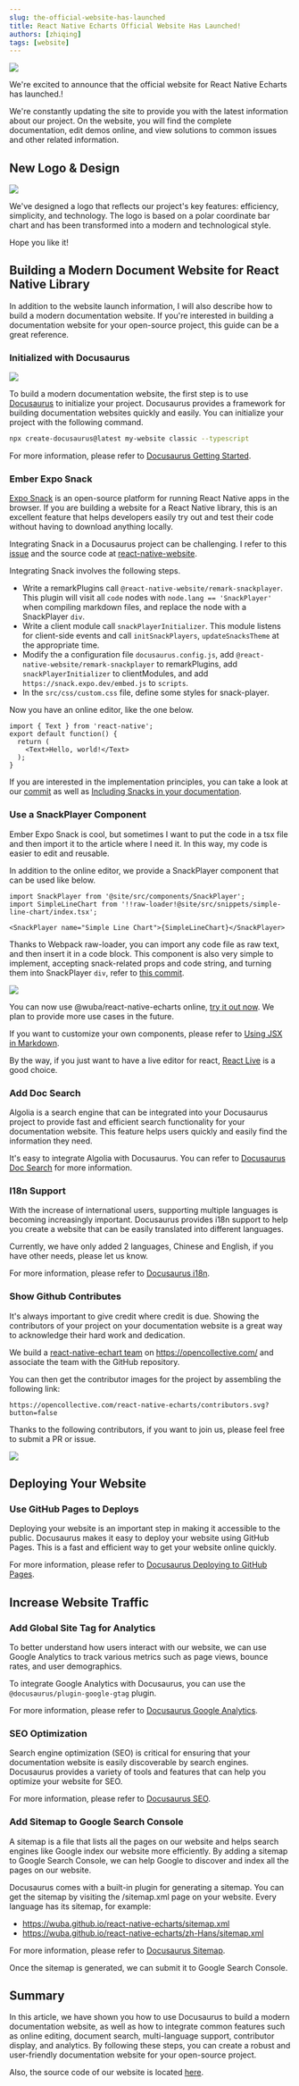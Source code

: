 ```yaml
---
slug: the-official-website-has-launched
title: React Native Echarts Official Website Has Launched!
authors: [zhiqing]
tags: [website]
---
```


![](@site/static/img/react-native-echarts-social-card.png)

We're excited to announce that the official website for React Native Echarts has launched.!

We're constantly updating the site to provide you with the latest information about our project. On the website, you will find the complete documentation, edit demos online, and view solutions to common issues and other related information.

## New Logo & Design

![](@site/static/img/logo-with-title.svg)

We've designed a logo that reflects our project's key features: efficiency, simplicity, and technology. The logo is based on a polar coordinate bar chart and has been transformed into a modern and technological style.

Hope you like it!
<!--truncate-->
## Building a Modern Document Website for React Native Library

In addition to the website launch information, I will also describe how to build a modern documentation website. If you're interested in building a documentation website for your open-source project, this guide can be a great reference.

### Initialized with Docusaurus

![](https://docusaurus.io/img/slash-introducing.svg)

To build a modern documentation website, the first step is to use [Docusaurus](https://docusaurus.io/) to initialize your project. Docusaurus provides a framework for building documentation websites quickly and easily. You can initialize your project with the following command.

```bash
npx create-docusaurus@latest my-website classic --typescript
```

For more information, please refer to [Docusaurus Getting Started](https://docusaurus.io/docs/installation).

### Ember Expo Snack

[Expo Snack](https://snack.expo.dev/) is an open-source platform for running React Native apps in the browser. If you are building a website for a React Native library, this is an excellent feature that helps developers easily try out and test their code without having to download anything locally.

Integrating Snack in a Docusaurus project can be challenging. I refer to this [issue](https://github.com/facebook/docusaurus/issues/3966) and the source code at [react-native-website](https://github.com/facebook/react-native-website).

Integrating Snack involves the following steps.

- Write a remarkPlugins call `@react-native-website/remark-snackplayer`. This plugin will visit all `code` nodes with `node.lang == 'SnackPlayer'` when compiling markdown files, and replace the node with a SnackPlayer `div`.
- Write a client module call `snackPlayerInitializer`. This module listens for client-side events and call `initSnackPlayers`, `updateSnacksTheme` at the appropriate time.
- Modify the a configuration file `docusaurus.config.js`, add `@react-native-website/remark-snackplayer` to remarkPlugins, add `snackPlayerInitializer` to clientModules, and add `https://snack.expo.dev/embed.js` to `scripts`.
- In the `src/css/custom.css` file, define some styles for snack-player.

Now you have an online editor, like the one below.

```SnackPlayer name=Hello%20World
import { Text } from 'react-native';
export default function() {
  return (
    <Text>Hello, world!</Text>
  );
}
```

If you are interested in the implementation principles, you can take a look at our [commit](https://github.com/wuba/react-native-echarts/commit/4ff00c01066b0d7eca7f243e3ac3e07de7dbd902) as well as [Including Snacks in your documentation](https://github.com/expo/snack/blob/main/docs/embedding-snacks.md).

### Use a SnackPlayer Component

Ember Expo Snack is cool, but sometimes I want to put the code in a tsx file and then import it to the article where I need it. In this way, my code is easier to edit and reusable.

In addition to the online editor, we provide a SnackPlayer component that can be used like below.

```tsx
import SnackPlayer from '@site/src/components/SnackPlayer';
import SimpleLineChart from '!!raw-loader!@site/src/snippets/simple-line-chart/index.tsx';

<SnackPlayer name="Simple Line Chart">{SimpleLineChart}</SnackPlayer>
```

Thanks to Webpack raw-loader, you can import any code file as raw text, and then insert it in a code block. This component is also very simple to implement, accepting snack-related props and code string, and turning them into SnackPlayer `div`, refer to [this commit](https://github.com/wuba/react-native-echarts/commit/745d5c2d21bc03a42071af4e1da978ec93dbde9e).

![](./expo-snacks_simple-line-chart.png)

You can now use @wuba/react-native-echarts online, [try it out now](/docs/expo-snacks/simple-line-chart). We plan to provide more use cases in the future.

If you want to customize your own components, please refer to [Using JSX in Markdown](https://docusaurus.io/docs/markdown-features/react#using-jsx-in-markdown).

By the way, if you just want to have a live editor for react, [React Live](https://docusaurus.io/docs/markdown-features/code-blocks#interactive-code-editor) is a good choice.

### Add Doc Search

Algolia is a search engine that can be integrated into your Docusaurus project to provide fast and efficient search functionality for your documentation website. This feature helps users quickly and easily find the information they need.

It's easy to integrate Algolia with Docusaurus. You can refer to [Docusaurus Doc Search](https://docusaurus.io/docs/search) for more information.

### I18n Support

With the increase of international users, supporting multiple languages is becoming increasingly important. Docusaurus provides i18n support to help you create a website that can be easily translated into different languages.

Currently, we have only added 2 languages, Chinese and English, if you have other needs, please let us know.

For more information, please refer to [Docusaurus i18n](https://docusaurus.io/docs/i18n/introduction).

### Show Github Contributes

It's always important to give credit where credit is due. Showing the contributors of your project on your documentation website is a great way to acknowledge their hard work and dedication.

We build a [react-native-echart team](https://opencollective.com/react-native-echarts) on https://opencollective.com/ and associate the team with the GitHub repository.

You can then get the contributor images for the project by assembling the following link:
```
https://opencollective.com/react-native-echarts/contributors.svg?button=false
```

Thanks to the following contributors, if you want to join us, please feel free to submit a PR or issue.

![](https://opencollective.com/react-native-echarts/contributors.svg?button=false)

## Deploying Your Website

### Use GitHub Pages to Deploys

Deploying your website is an important step in making it accessible to the public. Docusaurus makes it easy to deploy your website using GitHub Pages. This is a fast and efficient way to get your website online quickly.

For more information, please refer to [Docusaurus Deploying to GitHub Pages](https://docusaurus.io/docs/deployment#deploying-to-github-pages).

## Increase Website Traffic

### Add Global Site Tag for Analytics

To better understand how users interact with our website, we can use Google Analytics to track various metrics such as page views, bounce rates, and user demographics.

To integrate Google Analytics with Docusaurus, you can use the `@docusaurus/plugin-google-gtag` plugin.

For more information, please refer to [Docusaurus Google Analytics](https://docusaurus.io/docs/api/plugins/@docusaurus/plugin-google-gtag).

### SEO Optimization

Search engine optimization (SEO) is critical for ensuring that your documentation website is easily discoverable by search engines. Docusaurus provides a variety of tools and features that can help you optimize your website for SEO.

For more information, please refer to [Docusaurus SEO](https://docusaurus.io/docs/seo).

### Add Sitemap to Google Search Console

A sitemap is a file that lists all the pages on our website and helps search engines like Google index our website more efficiently. By adding a sitemap to Google Search Console, we can help Google to discover and index all the pages on our website.

Docusaurus comes with a built-in plugin for generating a sitemap. You can get the sitemap by visiting the /sitemap.xml page on your website. Every language has its sitemap, for example:

- https://wuba.github.io/react-native-echarts/sitemap.xml
- https://wuba.github.io/react-native-echarts/zh-Hans/sitemap.xml

For more information, please refer to [Docusaurus Sitemap](https://docusaurus.io/docs/api/plugins/@docusaurus/plugin-sitemap).

Once the sitemap is generated, we can submit it to Google Search Console.

## Summary

In this article, we have shown you how to use Docusaurus to build a modern documentation website, as well as how to integrate common features such as online editing, document search, multi-language support, contributor display, and analytics. By following these steps, you can create a robust and user-friendly documentation website for your open-source project.

Also, the source code of our website is located [here](https://github.com/wuba/react-native-echarts/tree/docs).